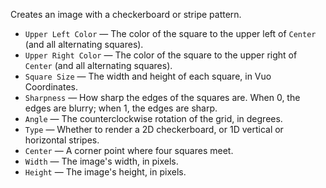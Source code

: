 Creates an image with a checkerboard or stripe pattern.

   - `Upper Left Color` — The color of the square to the upper left of `Center` (and all alternating squares). 
   - `Upper Right Color` — The color of the square to the upper right of `Center` (and all alternating squares). 
   - `Square Size` — The width and height of each square, in Vuo Coordinates. 
   - `Sharpness` — How sharp the edges of the squares are. When 0, the edges are blurry; when 1, the edges are sharp.
   - `Angle` — The counterclockwise rotation of the grid, in degrees.
   - `Type` — Whether to render a 2D checkerboard, or 1D vertical or horizontal stripes.
   - `Center` — A corner point where four squares meet. 
   - `Width` — The image's width, in pixels.
   - `Height` — The image's height, in pixels.
